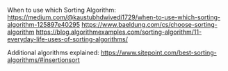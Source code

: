 When to use which Sorting Algorithm:
https://medium.com/@kaustubhdwivedi1729/when-to-use-which-sorting-algorithm-125897e40295
https://www.baeldung.com/cs/choose-sorting-algorithm
https://blog.algorithmexamples.com/sorting-algorithm/11-everyday-life-uses-of-sorting-algorithms/

Additional algorithms explained:
https://www.sitepoint.com/best-sorting-algorithms/#insertionsort
